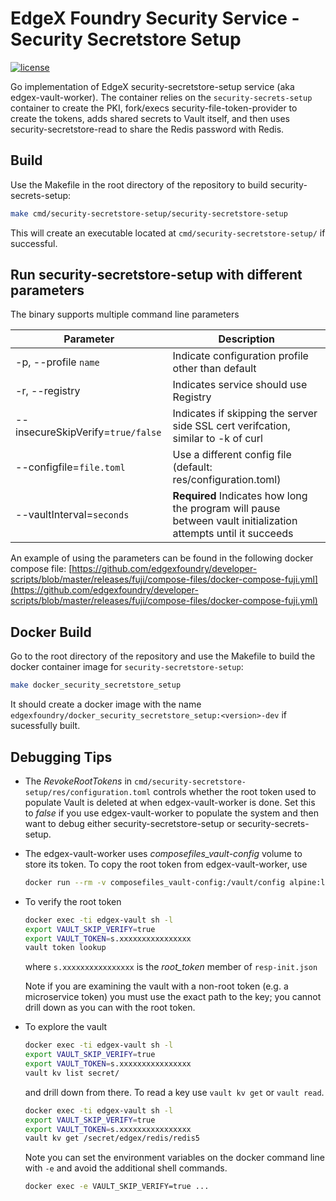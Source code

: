 # EdgeX Foundry Security Service - Security Secretstore Setup

[![license](https://img.shields.io/badge/license-Apache%20v2.0-blue.svg)](LICENSE)

Go implementation of EdgeX security-secretstore-setup service (aka edgex-vault-worker). The container relies on the `security-secrets-setup` container to create the PKI, fork/execs security-file-token-provider to create the tokens, adds shared secrets to Vault itself, and then uses security-secretstore-read to share the Redis password with Redis.

## Build

Use the Makefile in the root directory of the repository to build  security-secrets-setup:

```sh
make cmd/security-secretstore-setup/security-secretstore-setup
```

This will create an executable located at `cmd/security-secretstore-setup/` if successful.

## Run security-secretstore-setup with different parameters

The binary supports multiple command line parameters

| Parameter | Description |
| ---  | ---  |
| -p, --profile `name` | Indicate configuration profile other than default |
| -r, --registry | Indicates service should use Registry |
| --insecureSkipVerify=`true/false` | Indicates if skipping the server side SSL cert verifcation, similar to -k of curl |
| --configfile=`file.toml` | Use a different config file (default: res/configuration.toml) |
| --vaultInterval=`seconds` | **Required** Indicates how long the program will pause between vault initialization attempts until it succeeds |

An example of using the parameters can be found in the following docker compose
file:
[https://github.com/edgexfoundry/developer-scripts/blob/master/releases/fuji/compose-files/docker-compose-fuji.yml](https://github.com/edgexfoundry/developer-scripts/blob/master/releases/fuji/compose-files/docker-compose-fuji.yml)

## Docker Build

Go to the root directory of the repository and use the Makefile to build the docker container image for `security-secretstore-setup`:

```sh
make docker_security_secretstore_setup
```

It should create a docker image with the name `edgexfoundry/docker_security_secretstore_setup:<version>-dev` if sucessfully built.

## Debugging Tips

* The _RevokeRootTokens_ in `cmd/security-secretstore-setup/res/configuration.toml` controls whether the root token used to populate Vault is deleted at when edgex-vault-worker is done. Set this to _false_ if you use edgex-vault-worker to populate the system and then want to debug either security-secretstore-setup or security-secrets-setup.

* The edgex-vault-worker uses _composefiles_vault-config_ volume to store its token. To copy the root token from edgex-vault-worker, use

    ```sh
    docker run --rm -v composefiles_vault-config:/vault/config alpine:latest cat /vault/config/assets/resp-init.json > resp-init.json
    ```

* To verify the root token

    ```sh
    docker exec -ti edgex-vault sh -l
    export VAULT_SKIP_VERIFY=true
    export VAULT_TOKEN=s.xxxxxxxxxxxxxxxx
    vault token lookup
    ```

    where `s.xxxxxxxxxxxxxxxx` is the _root_token_ member of `resp-init.json`

    Note if you are examining the vault with a non-root token (e.g. a microservice token) you must use the exact path to the key; you cannot drill down as you can with the root token.

* To explore the vault

    ```sh
    docker exec -ti edgex-vault sh -l
    export VAULT_SKIP_VERIFY=true
    export VAULT_TOKEN=s.xxxxxxxxxxxxxxxx
    vault kv list secret/
    ```

    and drill down from there. To read a key use `vault kv get` or `vault read`.

    ```sh
    docker exec -ti edgex-vault sh -l
    export VAULT_SKIP_VERIFY=true
    export VAULT_TOKEN=s.xxxxxxxxxxxxxxxx
    vault kv get /secret/edgex/redis/redis5
    ```

    Note you can set the environment variables on the docker command line with `-e` and avoid the additional shell commands.

    ```sh
    docker exec -e VAULT_SKIP_VERIFY=true ...
    ```
